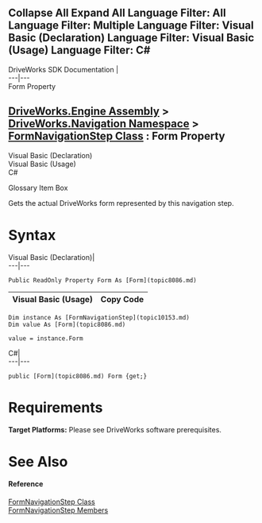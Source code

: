 Collapse All Expand All Language Filter: All  Language Filter: Multiple  Language Filter: Visual Basic (Declaration) Language Filter: Visual Basic (Usage) Language Filter: C#  
---  
DriveWorks SDK Documentation  |   
---|---  
Form Property   
  
[DriveWorks.Engine Assembly](topic2156.md) > [DriveWorks.Navigation Namespace](topic10114.md) > [FormNavigationStep Class](topic10153.md) : Form Property  
---  
  
Visual Basic (Declaration)    
Visual Basic (Usage)    
C# 

Glossary Item Box

Gets the actual DriveWorks form represented by this navigation step. 

# Syntax

Visual Basic (Declaration)|   
---|---  
      
    
    Public ReadOnly Property Form As [Form](topic8086.md)  
  
Visual Basic (Usage)| Copy Code  
---|---  
      
    
    Dim instance As [FormNavigationStep](topic10153.md)
    Dim value As [Form](topic8086.md)
     
    value = instance.Form  
  
C#|   
---|---  
      
    
    public [Form](topic8086.md) Form {get;}  
  
# Requirements

**Target Platforms:** Please see DriveWorks software prerequisites.

# See Also

#### Reference

[FormNavigationStep Class](topic10153.md)   
[FormNavigationStep Members](topic10154.md)


